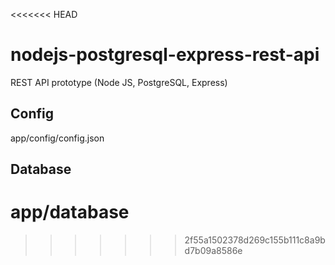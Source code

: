 <<<<<<< HEAD
# nodejs-postgresql-express-rest-api
REST API prototype (Node JS, PostgreSQL, Express)


## Config
app/config/config.json

## Database
app/database
=======

>>>>>>> 2f55a1502378d269c155b111c8a9bd7b09a8586e
